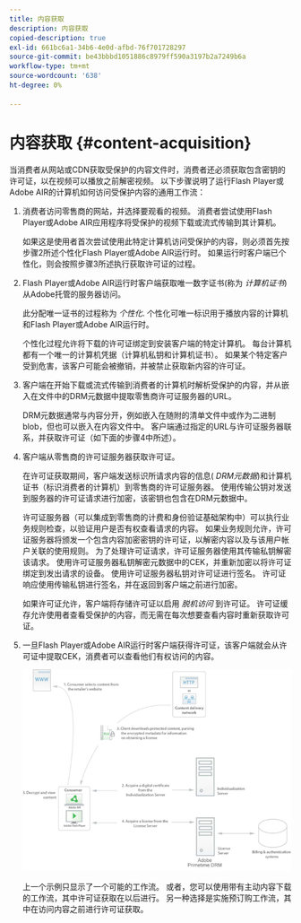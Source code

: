 ```yaml
---
title: 内容获取
description: 内容获取
copied-description: true
exl-id: 661bc6a1-34b6-4e0d-afbd-76f701728297
source-git-commit: be43bbbd1051886c8979ff590a3197b2a7249b6a
workflow-type: tm+mt
source-wordcount: '638'
ht-degree: 0%

---
```


# 内容获取 {#content-acquisition}

当消费者从网站或CDN获取受保护的内容文件时，消费者还必须获取包含密钥的许可证，以在视频可以播放之前解密视频。 以下步骤说明了运行Flash Player或Adobe AIR的计算机如何访问受保护内容的通用工作流：

1. 消费者访问零售商的网站，并选择要观看的视频。 消费者尝试使用Flash Player或Adobe AIR应用程序将受保护的视频下载或流式传输到其计算机。

   如果这是使用者首次尝试使用此特定计算机访问受保护的内容，则必须首先按步骤2所述个性化Flash Player或Adobe AIR运行时。 如果运行时客户端已个性化，则会按照步骤3所述执行获取许可证的过程。

1. Flash Player或Adobe AIR运行时客户端获取唯一数字证书(称为 *计算机证书*)从Adobe托管的服务器访问。

   此分配唯一证书的过程称为 *个性化*. 个性化可唯一标识用于播放内容的计算机和Flash Player或Adobe AIR运行时。

   个性化过程允许将下载的许可证绑定到安装客户端的特定计算机。 每台计算机都有一个唯一的计算机凭据（计算机私钥和计算机证书）。 如果某个特定客户受到危害，该客户可能会被撤销，并被禁止获取新内容的许可证。

1. 客户端在开始下载或流式传输到消费者的计算机时解析受保护的内容，并从嵌入在文件中的DRM元数据中提取零售商许可证服务器的URL。

   DRM元数据通常与内容分开，例如嵌入在随附的清单文件中或作为二进制blob，但也可以嵌入在内容文件中。 客户端通过指定的URL与许可证服务器联系，并获取许可证（如下面的步骤4中所述）。
1. 客户端从零售商的许可证服务器获取许可证。

   在许可证获取期间，客户端发送标识所请求内容的信息( *DRM元数据*)和计算机证书（标识消费者的计算机）到零售商的许可证服务器。 使用传输公钥对发送到服务器的许可证请求进行加密，该密钥也包含在DRM元数据中。

   许可证服务器（可以集成到零售商的计费和身份验证基础架构中）可以执行业务规则检查，以验证用户是否有权查看请求的内容。 如果业务规则允许，许可证服务器将颁发一个包含内容加密密钥的许可证，以解密内容以及与该用户帐户关联的使用规则。 为了处理许可证请求，许可证服务器使用其传输私钥解密该请求。 使用许可证服务器私钥解密元数据中的CEK，并重新加密以将许可证绑定到发出请求的设备。 使用许可证服务器私钥对许可证进行签名。 许可证响应使用传输私钥进行签名，并在返回到客户端之前进行加密。

   如果许可证允许，客户端将存储许可证以启用 *脱机访问* 到许可证。 许可证缓存允许使用者查看受保护的内容，而无需在每次想要查看内容时重新获取许可证。

1. 一旦Flash Player或Adobe AIR运行时客户端获得许可证，该客户端就会从许可证中提取CEK，消费者可以查看他们有权访问的内容。

   <!--<a id="fig_s43_gc2_44"></a>-->

   ![](assets/FMRMS_fig01_web.png)

   上一个示例只显示了一个可能的工作流。 或者，您可以使用带有主动内容下载的工作流，其中许可证获取在以后进行。 另一种选择是实施预订购工作流，其中在访问内容之前进行许可证获取。
